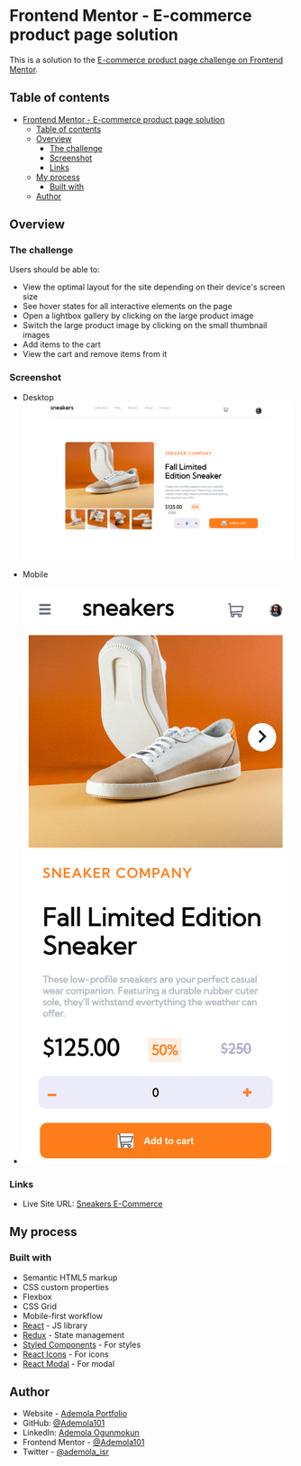# Frontend Mentor - E-commerce product page solution

This is a solution to the [E-commerce product page challenge on Frontend Mentor](https://www.frontendmentor.io/challenges/ecommerce-product-page-UPsZ9MJp6).

## Table of contents

- [Frontend Mentor - E-commerce product page solution](#frontend-mentor---e-commerce-product-page-solution)
  - [Table of contents](#table-of-contents)
  - [Overview](#overview)
    - [The challenge](#the-challenge)
    - [Screenshot](#screenshot)
    - [Links](#links)
  - [My process](#my-process)
    - [Built with](#built-with)
  - [Author](#author)

## Overview

### The challenge

Users should be able to:

- View the optimal layout for the site depending on their device's screen size
- See hover states for all interactive elements on the page
- Open a lightbox gallery by clicking on the large product image
- Switch the large product image by clicking on the small thumbnail images
- Add items to the cart
- View the cart and remove items from it

### Screenshot

- Desktop
![Desktop device](/screenshot/sneakers-commerce.png)

- Mobile
- ![Mobile](/screenshot/sneakers-mobile.png)

### Links

- Live Site URL: [Sneakers E-Commerce](https://sneakers-penchants.netlify.app/)

## My process

### Built with

- Semantic HTML5 markup
- CSS custom properties
- Flexbox
- CSS Grid
- Mobile-first workflow
- [React](https://reactjs.org/) - JS library
- [Redux](https://redux.js.org/) - State management
- [Styled Components](https://styled-components.com/) - For styles
- [React Icons](https://react-icons.github.io/react-icons/) - For icons
- [React Modal](https://www.npmjs.com/package/react-modal) - For modal
  
## Author

- Website - [Ademola Portfolio](https://ademola-ogun.netlify.app/)
- GitHub: [@Ademola101](https://github.com/Ademola101)
- LinkedIn: [Ademola Ogunmokun](https://linkedin.com/in/ademola-ogunmokun-492575203)
- Frontend Mentor - [@Ademola101](https://www.frontendmentor.io/profile/Ademola101)
- Twitter - [@ademola_isr](https://twitter.com/ademola_isr)
